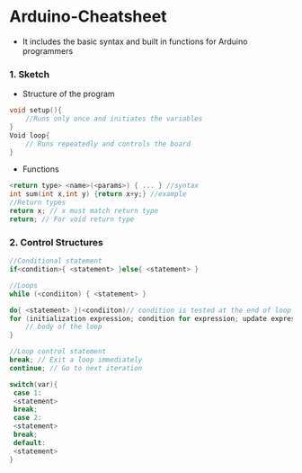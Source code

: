 # Arduino-Cheatsheet
* It includes the basic syntax and built in functions for Arduino programmers
### 1. Sketch
* Structure of the program
```c
void setup(){
	//Runs only once and initiates the variables
}
Void loop{
	// Runs repeatedly and controls the board
}
```
* Functions
```c
<return type> <name>(<params>) { ... } //syntax
int sum(int x,int y) {return x+y;} //example
//Return types
return x; // x must match return type
return; // For void return type
```
### 2. Control Structures
```c
//Conditional statement
if<condition>{ <statement> }else{ <statement> }

//Loops
while (<condiiton) { <statement> }

do{ <statement> }(<condiiton)// condition is tested at the end of loop 
for (initialization expression; condition for expression; update expression){    
	// body of the loop
}

//Loop control statement
break; // Exit a loop immediately
continue; // Go to next iteration

switch(var){
 case 1:
 <statement>
 break;
 case 2:
 <statement>
 break;
 default:
 <statement>
}
```

